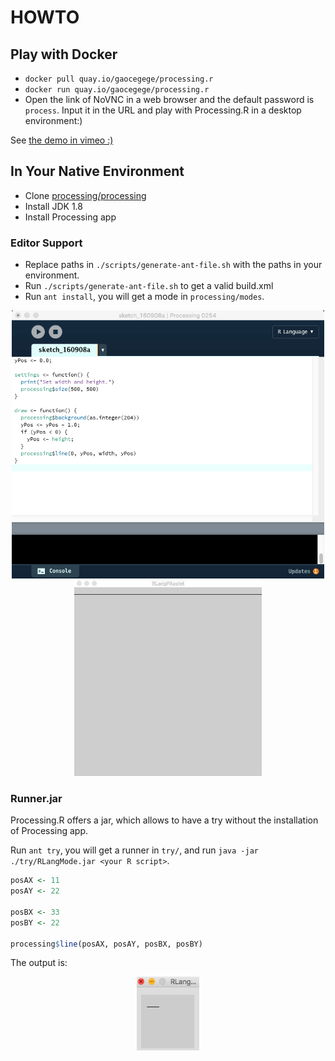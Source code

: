 # HOWTO

## Play with Docker

* `docker pull quay.io/gaocegege/processing.r`
* `docker run quay.io/gaocegege/processing.r`
* Open the link of NoVNC in a web browser and the default password is `process`. Input it in the URL and play with Processing.R in a desktop environment:)

See [the demo in vimeo :)](https://vimeo.com/207571123)

## In Your Native Environment

* Clone [processing/processing](https://github.com/processing/processing)
* Install JDK 1.8
* Install Processing app

### Editor Support

* Replace paths in `./scripts/generate-ant-file.sh` with the paths in your environment.
* Run `./scripts/generate-ant-file.sh` to get a valid build.xml
* Run `ant install`, you will get a mode in `processing/modes`.

<div align="center">
	<img src="./img/editor.png" alt="Editor" width="500">
</div>

<div align="center">
	<img src="./img/demo.gif" alt="Demo" width="300">
</div>

### Runner.jar

Processing.R offers a jar, which allows to have a try without the installation of Processing app. 

Run `ant try`, you will get a runner in `try/`, and run `java -jar ./try/RLangMode.jar <your R script>`.

```r
posAX <- 11
posAY <- 22

posBX <- 33
posBY <- 22

processing$line(posAX, posAY, posBX, posBY)
```

The output is:

<div align="center">
	<img src="./img/demo.png" alt="Output" width="100">
</div>
